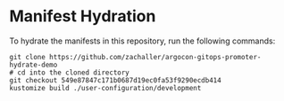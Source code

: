 # Manifest Hydration

To hydrate the manifests in this repository, run the following commands:

```shell
git clone https://github.com/zachaller/argocon-gitops-promoter-hydrate-demo
# cd into the cloned directory
git checkout 549e87847c171b0687d19ec0fa53f9290ecdb414
kustomize build ./user-configuration/development
```
